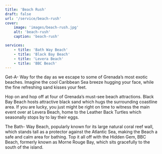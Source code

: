```yaml
---
title: 'Beach Rush'
draft: false
url: '/service/beach-rush'
cover:
    image: 'images/beach-rush.jpg'
    alt: 'beach-rush'
    caption: 'beach-rush'

services:
    - title: 'Bath Way Beach'
    - title: 'Black Bay Beach'
    - title: 'Levera Beach'
    - title: 'BBC Beach'
---
```


Get-A- Way for the day as we escape to some of Grenada’s most exotic beaches. Imagine the cool Caribbean Sea breeze hugging your face, while the fine refreshing sand kisses your feet.

Hop on and hop off at four of Grenada’s must-see beach attractions. Black Bay Beach hosts attractive black sand which hugs the surrounding coastline area. If you are lucky, you just might be right on time to witness the main event over at Levera Beach, home to the Leather Back Turtles which seasonally stops by to lay their eggs.

The Bath- Way Beach, popularly known for its large natural coral reef wall, which stands tall as a protector against the Atlantic Sea, making the Beach a safe and calm area for bathing. Top it all off with the Hidden Gem, BBC Beach, formerly known as Morne Rouge Bay, which sits gracefully to the south of the island.
